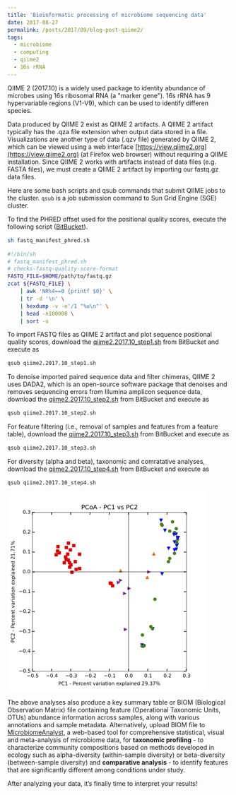 ```yaml
---
title: 'Bioinformatic processing of microbiome sequencing data'
date: 2017-08-27
permalink: /posts/2017/09/blog-post-qiime2/
tags:
  - microbiome
  - computing
  - qiime2
  - 16s rRNA
---
```

QIIME 2 (2017.10) is a widely used package to identity abundance of microbes using 16s ribosomal RNA (a "marker gene"). 16s rRNA has 9 hypervariable regions (V1-V9), which can be used to identify differen species. 

Data produced by QIIME 2 exist as QIIME 2 artifacts. A QIIME 2 artifact typically has the .qza file extension when output data stored in a file. Visualizations are another type of data (.qzv file) generated by QIIME 2, which can be viewed using a web interface [https://view.qiime2.org](https://view.qiime2.org) (at Firefox web browser) without requiring a QIIME installation. Since QIIME 2 works with artifacts instead of data files (e.g. FASTA files), we must create a QIIME 2 artifact by importing our fastq.gz data files. 

Here are some bash scripts and qsub commands that submit QIIME jobs to the cluster. `qsub` is a job submission command to Sun Grid Engine (SGE) cluster.

To find the PHRED offset used for the positional quality scores, execute the following script ([BitBucket](https://bitbucket.org/adinasarapu/clustercomputing/src/6e3396384fc31cdb4703534a4ca42d7f6a979954/fastq_manifest_phred.sh?at=master)).
```bash 
sh fastq_manifest_phred.sh
```
```bash
#!/bin/sh
# fastq_manifest_phred.sh
# checks-fastq-quality-score-format
FASTQ_FILE=$HOME/path/to/fastq.gz
zcat ${FASTQ_FILE} \
	| awk 'NR%4==0 {printf $0}' \
	| tr -d '\n' \
	| hexdump -v -e'/1 "%u\n"' \
	| head -n100000 \
	| sort -u
```
To import FASTQ files as QIIME 2 artifact and plot sequence positional quality scores, download the [qiime2.2017.10_step1.sh](https://bitbucket.org/adinasarapu/clustercomputing/src/bcc4d689076a1d977da67b4f411612f2addf3920/qiime2.2017.10_step1.sh?at=master&fileviewer=file-view-default) from BitBucket and execute as
```bash
qsub qiime2.2017.10_step1.sh
```
To denoise imported paired sequence data and filter chimeras, QIIME 2 uses DADA2, which is an open-source software package that denoises and removes sequencing errors from Illumina amplicon sequence data, download the [qiime2.2017.10_step2.sh](https://bitbucket.org/adinasarapu/clustercomputing/src/bcc4d689076a1d977da67b4f411612f2addf3920/qiime2.2017.10_step2.sh?at=master&fileviewer=file-view-default) from BitBucket and execute as
```bash
qsub qiime2.2017.10_step2.sh
```
For feature filtering (i.e., removal of samples and features from a feature table), download the [qiime2.2017.10_step3.sh](https://bitbucket.org/adinasarapu/clustercomputing/src/bcc4d689076a1d977da67b4f411612f2addf3920/qiime2.2017.10_step3.sh?at=master&fileviewer=file-view-default) from BitBucket and execute as
```bash
qsub qiime2.2017.10_step3.sh
```
For diversity (alpha and beta), taxonomic and comratative analyses, download the [qiime2.2017.10_step4.sh](https://bitbucket.org/adinasarapu/clustercomputing/src/bcc4d689076a1d977da67b4f411612f2addf3920/qiime2.2017.10_step4.sh?at=master&fileviewer=file-view-default) from BitBucket and execute as
```bash
qsub qiime2.2017.10_step4.sh
```
![PC1vsPC2plot](/images/PC1vsPC2plot_100px.png)

The above analyses also produce a key summary table or BIOM (Biological Observation Matrix) file containing feature (Operational Taxonomic Units, OTUs) abundance information across samples, along with various annotations and sample metadata. Alternatively, upload BIOM file to [MicrobiomeAnalyst](http://www.microbiomeanalyst.ca), a web-based tool for comprehensive statistical, visual and meta-analysis of microbiome data, for <b>taxonomic profiling</b> - to characterize community compositions based on methods developed in ecology such as alpha-diversity (within-sample diversity) or beta-diversity (between-sample diversity) and <b>comparative analysis</b> - to identify features that are significantly different among conditions under study.  

After analyzing your data, it’s finally time to interpret your results! 
